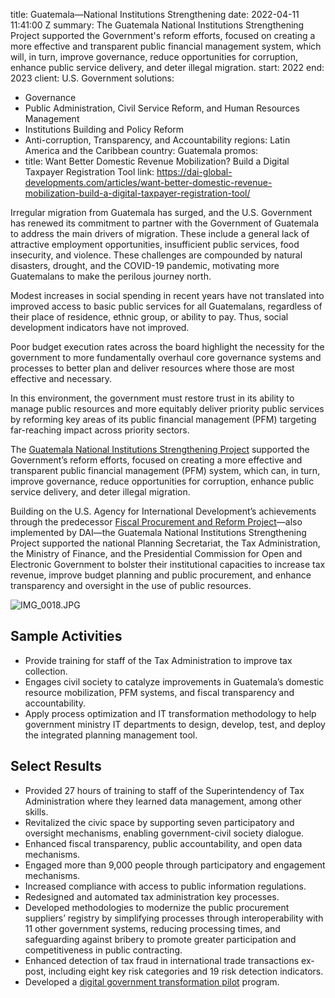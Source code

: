 
title: Guatemala—National Institutions Strengthening
date: 2022-04-11 11:41:00 Z
summary: The Guatemala National Institutions Strengthening Project supported the Government's
  reform efforts, focused on creating a more effective and transparent public financial
  management system, which will, in turn, improve governance, reduce opportunities
  for corruption, enhance public service delivery, and deter illegal migration.
start: 2022
end: 2023
client: U.S. Government
solutions:
- Governance
- Public Administration, Civil Service Reform, and Human Resources Management
- Institutions Building and Policy Reform
- Anti-corruption, Transparency, and Accountability
regions: Latin America and the Caribbean
country: Guatemala
promos:
- title: Want Better Domestic Revenue Mobilization? Build a Digital Taxpayer Registration
    Tool
  link: https://dai-global-developments.com/articles/want-better-domestic-revenue-mobilization-build-a-digital-taxpayer-registration-tool/


Irregular migration from Guatemala has surged, and the U.S. Government has renewed its commitment to partner with the Government of Guatemala to address the main drivers of migration. These include a general lack of attractive employment opportunities, insufficient public services, food insecurity, and violence. These challenges are compounded by natural disasters, drought, and the COVID-19 pandemic, motivating more Guatemalans to make the perilous journey north.

Modest increases in social spending in recent years have not translated into improved access to basic public services for all Guatemalans, regardless of their place of residence, ethnic group, or ability to pay. Thus, social development indicators have not improved.

Poor budget execution rates across the board highlight the necessity for the government to more fundamentally overhaul core governance systems and processes to better plan and deliver resources where those are most effective and necessary.

In this environment, the government must restore trust in its ability to manage public resources and more equitably deliver priority public services by reforming key areas of its public financial management (PFM) targeting far-reaching impact across priority sectors.

The [Guatemala National Institutions Strengthening Project](https://www.usaid.gov/guatemala/programs/national-institutions-strengthening-project) supported the Government’s reform efforts, focused on creating a more effective and transparent public financial management (PFM) system, which can, in turn, improve governance, reduce opportunities for corruption, enhance public service delivery, and deter illegal migration.

Building on the U.S. Agency for International Development’s achievements through the predecessor [Fiscal Procurement and Reform Project](https://www.dai.com/our-work/projects/guatemala-fiscal-and-procurement-reform-project-fprp)—also implemented by DAI—the Guatemala National Institutions Strengthening Project supported the national Planning Secretariat, the Tax Administration, the Ministry of Finance, and the Presidential Commission for Open and Electronic Government to bolster their institutional capacities to increase tax revenue, improve budget planning and public procurement, and enhance transparency and oversight in the use of public resources.

![IMG_0018.JPG](/uploads/IMG_0018.JPG)

## Sample Activities

* Provide training for staff of the Tax Administration to improve tax collection.
* Engages civil society to catalyze improvements in Guatemala’s domestic resource mobilization, PFM systems, and fiscal transparency and accountability.
* Apply process optimization and IT transformation methodology to help government ministry IT departments to design, develop, test, and deploy the integrated planning management tool.

## Select Results

* Provided 27 hours of training to staff of the Superintendency of Tax Administration where they learned data management, among other skills.
* Revitalized the civic space by supporting seven participatory and oversight mechanisms, enabling government-civil society dialogue​.
* Enhanced fiscal transparency, public accountability, and open data mechanisms.
* Engaged more than 9,000 people through participatory and engagement mechanisms​.
* Increased compliance with access to public information regulations.
* Redesigned and automated tax administration key processes.
* Developed methodologies to modernize the public procurement suppliers’ registry by simplifying processes through interoperability with 11 other government systems, reducing processing times, and safeguarding against bribery to promote greater participation and competitiveness in public contracting.
* Enhanced detection of tax fraud in international trade transactions ex-post, including eight key risk categories and 19 risk detection indicators.
* Developed a [digital government transformation pilot](/uploads/Taxpayer%20Registration_The%20Foundation%20to%20Effective%20Domestic%20Revenue%20Mobilization.pdf) program.
